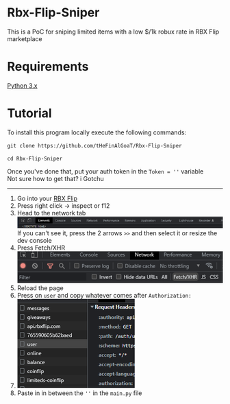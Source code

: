 # Rbx-Flip-Sniper
This is a PoC for sniping limited items with a low $/1k robux rate in RBX Flip marketplace
# Requirements
[Python 3.x](https://www.python.org/downloads/release/python-3110/)
# Tutorial
To install this program locally execute the following commands: <br/>
```
git clone https://github.com/tHeFinAlGoaT/Rbx-Flip-Sniper
```
```
cd Rbx-Flip-Sniper
```
Once you've done that, put your auth token in the ```Token = ''``` variable <br/>
Not sure how to get that? i Gotchu <br/> 
<hr>


1. Go into your [RBX Flip](https://www.rbxflip.com/) <br/>
2. Press right click -> inspect or f12 <br/>
3. Head to the network tab <br/>
![here](Sniper_Imgs/network.png) <br/>
If you can't see it, press the 2 arrows ```>>``` and then select it or resize the dev console <br/>
4. Press Fetch/XHR <br/>
![here](Sniper_Imgs/fetch_xhr.png) <br/>
5. Reload the page
6. Press on ```user``` and copy whatever comes after ```Authorization: ``` <br/>
7. ![here](Sniper_Imgs/auth.png) <br/>
8. Paste in in between the ```''``` in the ```main.py``` file
